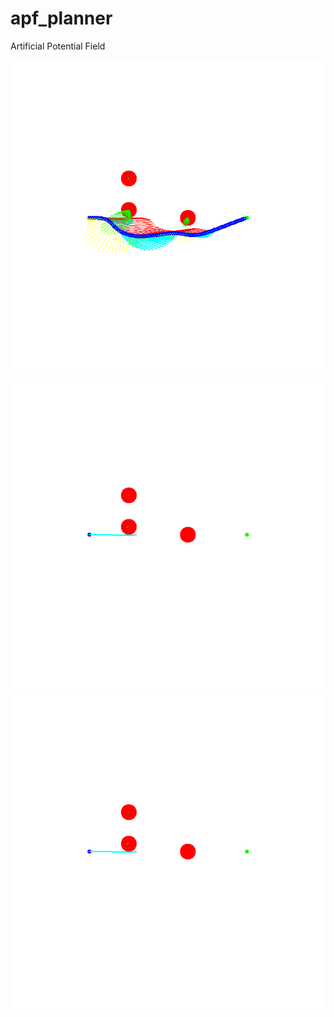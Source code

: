 # apf_planner
Artificial Potential Field

![img](https://github.com/softdream/apf_planner/blob/master/apf_test.png) </br>
![img](https://github.com/softdream/apf_planner/blob/master/0.gif) </br>
![img](https://github.com/softdream/apf_planner/blob/master/0.gif) </br>
